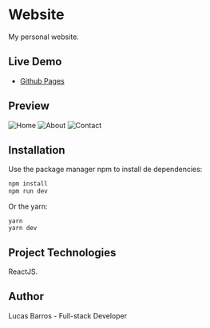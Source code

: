 # Website

My personal website.

## Live Demo

* [Github Pages](https://lucasbarroos.github.io/website/)

## Preview

![Home](https://imgur.com/9ZJ9uWF.jpeg)
![About](https://imgur.com/sxElZYV.jpeg)
![Contact](https://imgur.com/QAwyNX4.jpeg)

## Installation

Use the package manager npm to install de dependencies:

```bash
npm install
npm run dev
```

Or the yarn:

```
yarn 
yarn dev
```

## Project Technologies
ReactJS. 


## Author
Lucas Barros - Full-stack Developer

